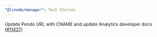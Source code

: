 ```yaml
---
"@linode/manager": Tech Stories
---
```


Update Pendo URL with CNAME and update Analytics developer docs ([#11427](https://github.com/linode/manager/pull/11427))
